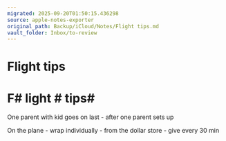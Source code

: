 ```yaml
---
migrated: 2025-09-20T01:50:15.436298
source: apple-notes-exporter
original_path: Backup/iCloud/Notes/Flight tips.md
vault_folder: Inbox/to-review
---
```

# Flight tips

# F# light # tips# 

One parent with kid goes on last - after one parent sets up 

On the plane - wrap individually - from the dollar store - give every 30 min
